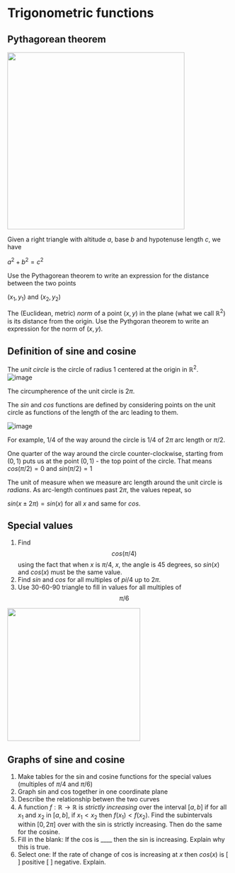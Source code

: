 # Trigonometric functions
## Pythagorean theorem

<img src=https://miro.medium.com/v2/resize:fit:923/1*SsN2DG__Z5DyOI0uf7hbwQ.png width=400>

Given a right triangle with altitude $a$, base $b$ and hypotenuse length $c$, we have

$a^2 + b^2 = c^2$

Use the Pythagorean theorem to write an expression for the distance between the two points

$(x_1, y_1)$ and $(x_2,y_2)$

The (Euclidean, metric) *norm* of a point $(x, y)$ in the plane (what we call $\mathbb{R}^2$) is its distance from the origin.
Use the Pythgoran theorem to write an expression for the norm of $(x,y)$.

## Definition of sine and cosine
The *unit circle* is the circle of radius $1$ centered at the origin in $\mathbb{R}^2$.  
![image](https://www.mathsisfun.com/geometry/images/unit-circle.svg)

The circumpherence of the unit circle is $2\pi$. 

The $sin$ and $cos$ functions are defined by considering points on the unit circle as functions of the length of the arc leading to them.

![image](https://d18l82el6cdm1i.cloudfront.net/uploads/hZzzziI3DV-sin-cos01.gif)

For example, $1/4$ of the way around the circle is $1/4$ of $2\pi$ arc length or $\pi/2$. 

One quarter of the way around the circle counter-clockwise, starting from $(0,1)$ puts us at the point $(0, 1)$ - the top point of the circle.
That means $cos(\pi/2) = 0$ and $sin(\pi/2) = 1$  

The unit of measure when we measure arc length around the unit circle is *radians*.  As arc-length continues past $2\pi$, the values repeat, so

$sin(x \pm 2\pi) = sin(x)$ for all $x$ and same for $cos$. 

## Special values
 1. Find $$cos(\pi/4)$$ using the fact that when $x$ is $\pi/4$, $x$, the angle is 45 degrees, so $sin(x)$ and $cos(x)$ must be the same value.
 2. Find $sin$ and $cos$ for all multiples of $pi/4$ up to $2\pi$.
 3. Use 30-60-90 triangle to fill in values for all multiples of $$\pi/6$$
 <img src=https://lh4.googleusercontent.com/proxy/FwbSjQ5oGYt4QGbOzSuIOWJ8EX5XGbM45ss6BMCF1TSNTbBcXgT5Lo-Q87bBHYnovSB-9fh9QAuAXVLPBAo8x6h7nkONLoTMVc5Bc-Zbz69j4_oY8vn2L9EQUv-qgHUyAx0 width = 300>

## Graphs of sine and cosine
 1. Make tables for the sin and cosine functions for the special values (multiples of $\pi/4$ and $\pi/6$)
 2. Graph sin and cos together in one coordinate plane
 3. Describe the relationship betwen the two curves
 4. A function $f : \mathbb{R} \to \mathbb{R}$ is *strictly increasing* over the interval $[a,b]$ if for all $x_1$ and $x_2$ in $[a,b]$, if $x_1 < x_2$ then $f(x_1) < f(x_2)$. Find the subintervals within $[0,2\pi]$ over with the sin is strictly increasing.  Then do the same for the cosine.
 5. Fill in the blank: If the cos is ____ then the sin is increasing.  Explain why this is true.
 6. Select one: If the rate of change of cos is increasing at $x$ then $cos(x)$ is [ ] positive [ ] negative.  Explain.
